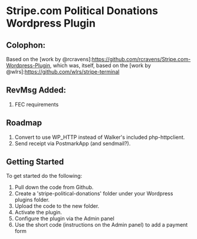Stripe.com Political Donations Wordpress Plugin
=================================================================================================

Colophon:
----------------

Based on the [work by @rcravens]:https://github.com/rcravens/Stripe.com-Wordpress-Plugin, which was, itself, based on the [work by @wlrs]:https://github.com/wlrs/stripe-terminal

RevMsg Added:
-------------------------------------------------------------------------------------------------

1. FEC requirements

Roadmap
-------------------------------------------------------------------------------------------------

1. Convert to use WP_HTTP instead of Walker's included php-httpclient.
2. Send receipt via PostmarkApp (and sendmail?).

Getting Started
-------------------------------------------------------------------------------------------------

To get started do the following:

1. Pull down the code from Github.
2. Create a 'stripe-political-donations' folder under your Wordpress plugins folder.
3. Upload the code to the new folder.
4. Activate the plugin.
5. Configure the plugin via the Admin panel
6. Use the short code (instructions on the Admin panel) to add a payment form